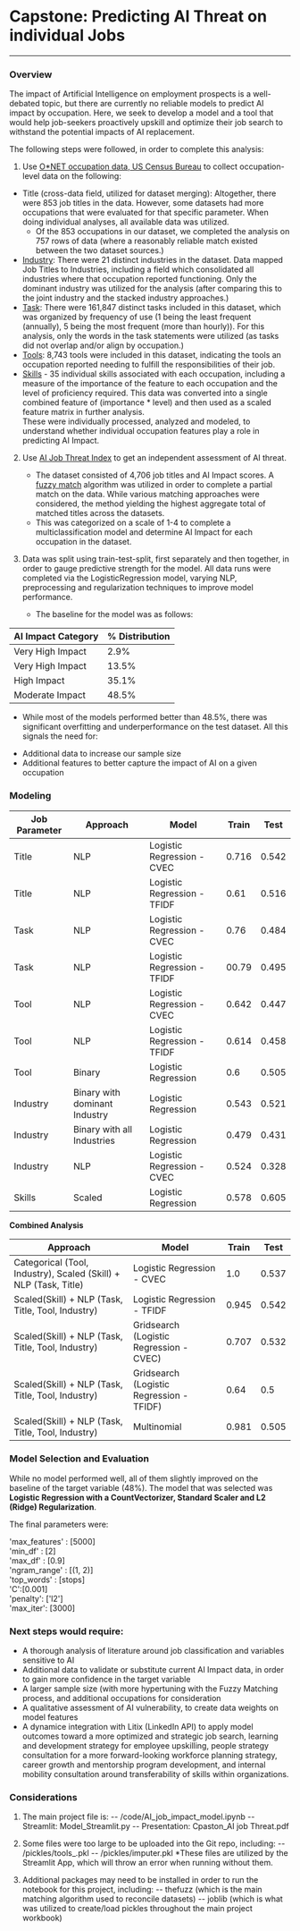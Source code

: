 

# Capstone: Predicting AI Threat on individual Jobs

---

### Overview
The impact of Artificial Intelligence on employment prospects is a well-debated topic, but there are currently no reliable models to predict AI impact by occupation. Here, we seek to develop a model and a tool that would help job-seekers proactively upskill and optimize their job search to withstand the potential impacts of AI replacement.

The following steps were followed, in order to complete this analysis:
1. Use [O\*NET occupation data, US Census Bureau](https://www.onetcenter.org/) to collect occupation-level data on the following:
* Title (cross-data field, utilized for dataset merging): Altogether, there were 853 job titles in the data. However, some datasets had more occupations that were evaluated for that specific parameter. When doing individual analyses, all available data was utilized. 
     * Of the 853 occupations in our dataset, we completed the analysis on 757 rows of data (where a reasonably reliable match existed between the two dataset sources.)
* [Industry](https://www.census.gov/topics/employment/industry-occupation/guidance/code-lists.html): There were 21 distinct industries in the dataset. Data mapped Job Titles to Industries, including a field which consolidated all industries where that occupation reported functioning. Only the dominant industry was utilized for the analysis (after comparing this to the joint industry and the stacked industry approaches.)
* [Task](https://www.onetcenter.org/dictionary/28.0/excel/task_ratings.html): There were 161,847 distinct tasks included in this dataset, which was organized by frequency of use (1 being the least frequent (annually), 5 being the most frequent (more than hourly)). For this analysis, only the words in the task statements were utilized (as tasks did not overlap and/or align by occupation.)
* [Tools](https://www.onetcenter.org/dictionary/28.0/excel/technology_skills.html): 8,743 tools were included in this dataset, indicating the tools an occupation reported needing to fulfill the responsibilities of their job.
* [Skills](https://www.onetcenter.org/dictionary/28.0/excel/skills.html) - 35 individual skills associated with each occupation, including a measure of the importance of the feature to each occupation and the level of proficiency required. This data was converted into a single combined feature of (importance * level) and then used as a scaled feature matrix in further analysis.
<br>These were individually processed, analyzed and modeled, to understand whether individual occupation features play a role in predicting AI Impact.


2. Use [AI Job Threat Index](https://www.kaggle.com/datasets/manavgupta92/from-data-entry-to-ceo-the-ai-job-threat-index) to get an independent assessment of AI threat.
    * The dataset consisted of 4,706 job titles and AI Impact scores. A [fuzzy match](https://pypi.org/project/thefuzz/#description) algorithm was utilized in order to complete a partial match on the data. While various matching approaches were considered, the method yielding the highest aggregate total of matched titles across the datasets.
    * This was categorized on a scale of 1-4 to complete a multiclassification model and determine AI Impact for each occupation in the dataset.

3. Data was split using train-test-split, first separately and then together, in order to gauge predictive strength for the model. All data runs were completed via the LogisticRegression model, varying NLP, preprocessing and regularization techniques to improve model performance.
    * The baseline for the model was as follows: 

| **AI Impact Category** | **% Distribution** | 
| --- | --- | 
| Very High Impact | 2.9% | 
| Very High Impact | 13.5% | 
| High Impact | 35.1% | 
| Moderate Impact | 48.5% | 


* While most of the models performed better than 48.5%, there was significant overfitting and underperformance on the test dataset. All this signals the need for:
- Additional data to increase our sample size
- Additional features to better capture the impact of AI on a given occupation


### Modeling

| **Job Parameter** | **Approach** | **Model** | **Train** | **Test** | 
| --- | --- | --- | --- | --- | 
| Title | NLP | Logistic Regression - CVEC | 0.716 | 0.542 | 
| Title | NLP | Logistic Regression - TFIDF  | 0.61 | 0.516 | 
| Task |  NLP | Logistic Regression - CVEC | 0.76 | 0.484 | 
| Task | NLP | Logistic Regression - TFIDF | 00.79 | 0.495 | 
| Tool | NLP | Logistic Regression - CVEC | 0.642 | 0.447 | 
| Tool | NLP | Logistic Regression - TFIDF | 0.614 | 0.458 | 
| Tool | Binary | Logistic Regression  | 0.6 | 0.505 |
| Industry | Binary with dominant Industry | Logistic Regression | 0.543 | 0.521 | 
| Industry | Binary with all Industries | Logistic Regression  | 0.479 | 0.431 |
| Industry | NLP | Logistic Regression - CVEC  | 0.524 | 0.328 |
| Skills | Scaled | Logistic Regression | 0.578 | 0.605 |


**Combined Analysis**

 **Approach** | **Model** | **Train** | **Test** |
| --- | --- | --- | --- |
| Categorical (Tool, Industry), Scaled (Skill) + NLP (Task, Title) | Logistic Regression - CVEC | 1.0 | 0.537 |
| Scaled(Skill) + NLP (Task, Title, Tool, Industry) | Logistic Regression - TFIDF | 0.945 | 0.542 |
| Scaled(Skill) + NLP (Task, Title, Tool, Industry) | Gridsearch (Logistic Regression - CVEC) | 0.707 | 0.532 | 
| Scaled(Skill) + NLP (Task, Title, Tool, Industry)| Gridsearch (Logistic Regression - TFIDF) | 0.64 | 0.5|
| Scaled(Skill) + NLP (Task, Title, Tool, Industry)| Multinomial | 0.981 | 0.505|


### Model Selection and Evaluation
While no model performed well, all of them slightly improved on the baseline of the target variable (48%). The model that was selected was **Logistic Regression with a CountVectorizer, Standard Scaler and L2 (Ridge) Regularization**. 

The final parameters were:

'max_features' : [5000]<br>
'min_df' : [2]<br>
'max_df' : [0.9]<br>
'ngram_range' : [(1, 2)]<br>
'top_words' : [stops]<br>
'C':[0.001]<br>
'penalty': ['l2']<br>
'max_iter': [3000]<br>

### Next steps would require:
* A thorough analysis of literature around job classification and variables sensitive to AI
* Additional data to validate or substitute current AI Impact data, in order to gain more confidence in the target variable
* A larger sample size (with more hypertuning with the Fuzzy Matching process, and additional occupations for consideration
* A qualitative assessment of AI vulnerability, to create data weights on model features
* A dynamice integration with Litix (LinkedIn API) to apply model outcomes toward a more optimized and strategic job search, learning and development strategy for employee upskilling, people strategy consultation for a more forward-looking workforce planning strategy, career growth and mentorship program development, and internal mobility consultation around transferability of skills within organizations.

### Considerations 
1. The main project file is:
    -- /code/AI_job_impact_model.ipynb
    -- Streamlit: Model_Streamlit.py
    -- Presentation: Cpaston_AI job Threat.pdf
    
2. Some files were too large to be uploaded into the Git repo, including:
    -- /pickles/tools_.pkl
    -- /pickles/imputer.pkl
*These files are utilized by the Streamlit App, which will throw an error when running without them.

3. Additional packages may need to be installed in order to run the notebook for this project, including:
    -- thefuzz (which is the main matching algorithm used to reconcile datasets)
    -- joblib (which is what was utilized to create/load pickles throughout the main project workbook)
